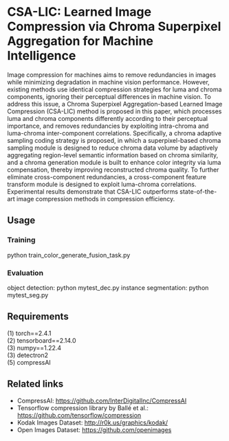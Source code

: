 # CSA-LIC: Learned Image Compression via Chroma Superpixel Aggregation for Machine Intelligence
Image compression for machines aims to remove redundancies in images while minimizing degradation in machine vision performance. However, existing methods use identical compression strategies for luma and chroma components, ignoring their perceptual differences in machine vision. To address this issue, a Chroma Superpixel Aggregation-based Learned Image Compression (CSA-LIC) method is proposed in this paper, which processes luma and chroma components differently according to their perceptual importance, and removes redundancies by exploiting intra-chroma and luma-chroma inter-component correlations. Specifically, a chroma adaptive sampling coding strategy is proposed, in which a superpixel-based chroma sampling module is designed to reduce chroma data volume by adaptively aggregating region-level semantic information based on chroma similarity, and a chroma generation module is built to enhance color integrity via luma compensation, thereby improving reconstructed chroma quality. To further eliminate cross-component redundancies, a cross-component feature transform module is designed to exploit luma-chroma correlations. Experimental results demonstrate that CSA-LIC outperforms state-of-the-art image compression methods in compression efficiency.

## Usage
### Training
python train_color_generate_fusion_task.py
### Evaluation
object detection: python mytest_dec.py
instance segmentation: python mytest_seg.py

## Requirements
(1) torch==2.4.1  
(2) tensorboard==2.14.0  
(3) numpy==1.22.4  
(3) detectron2  
(5) compressAI  

## Related links
 * CompressAI: https://github.com/InterDigitalInc/CompressAI
 * Tensorflow compression library by Ballé et al.: https://github.com/tensorflow/compression
 * Kodak Images Dataset: http://r0k.us/graphics/kodak/
 * Open Images Dataset: https://github.com/openimages


